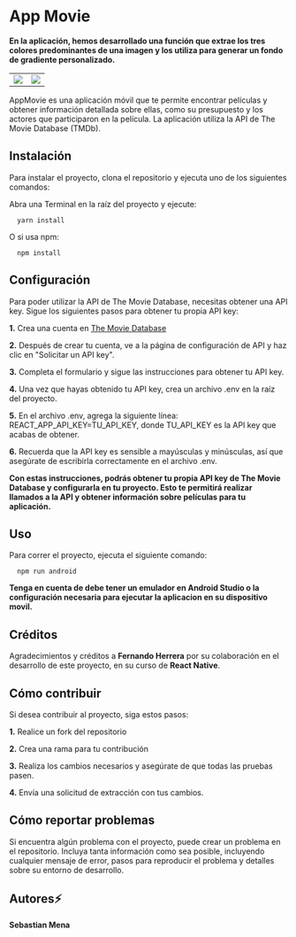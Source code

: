 # App Movie

**En la aplicación, hemos desarrollado una función que extrae los tres colores predominantes de una imagen y los utiliza para generar un fondo de gradiente personalizado.**

<table>
  <tr>
    <td><img src="https://res.cloudinary.com/dafsjo7al/image/upload/v1678388658/hart_otfr2g.jpg"></td>
    <td><img src="https://res.cloudinary.com/dafsjo7al/image/upload/v1678388654/wakanda_rhwdzk.jpg"></td>
  </tr>
</table>

AppMovie es una aplicación móvil que te permite encontrar películas y obtener información detallada sobre ellas, como su presupuesto y los actores que participaron en la película. La aplicación utiliza la API de The Movie Database (TMDb).

## Instalación

Para instalar el proyecto, clona el repositorio y ejecuta uno de los siguientes comandos:

Abra una Terminal en la raíz del proyecto y ejecute:

```
  yarn install
```

O si usa npm:

```
  npm install
```

## Configuración

Para poder utilizar la API de The Movie Database, necesitas obtener una API key. Sigue los siguientes pasos para obtener tu propia API key:

**1.** Crea una cuenta en [The Movie Database](https://www.themoviedb.org/signup)

**2.** Después de crear tu cuenta, ve a la página de configuración de API y haz clic en "Solicitar un API key".

**3.** Completa el formulario y sigue las instrucciones para obtener tu API key.

**4.** Una vez que hayas obtenido tu API key, crea un archivo .env en la raíz del proyecto.

**5.** En el archivo .env, agrega la siguiente línea: REACT_APP_API_KEY=TU_API_KEY, donde TU_API_KEY es la API key que acabas de obtener.

**6.** Recuerda que la API key es sensible a mayúsculas y minúsculas, así que asegúrate de escribirla correctamente en el archivo .env.

**Con estas instrucciones, podrás obtener tu propia API key de The Movie Database y configurarla en tu proyecto. Esto te permitirá realizar llamados a la API y obtener información sobre películas para tu aplicación.**

## Uso

Para correr el proyecto, ejecuta el siguiente comando:

```
  npm run android
```

**Tenga en cuenta de debe tener un emulador en Android Studio o la configuración necesaria para ejecutar la aplicacion en su dispositivo movil.**

## Créditos

Agradecimientos y créditos a **Fernando Herrera** por su colaboración en el desarrollo de este proyecto, en su curso de **React Native**.

## Cómo contribuir

Si desea contribuir al proyecto, siga estos pasos:

**1.** Realice un fork del repositorio

**2.** Crea una rama para tu contribución

**3.** Realiza los cambios necesarios y asegúrate de que todas las pruebas pasen.

**4.** Envía una solicitud de extracción con tus cambios.

## Cómo reportar problemas

Si encuentra algún problema con el proyecto, puede crear un problema en el repositorio. Incluya tanta información como sea posible, incluyendo cualquier mensaje de error, pasos para reproducir el problema y detalles sobre su entorno de desarrollo.

## Autores⚡

**Sebastian Mena**
